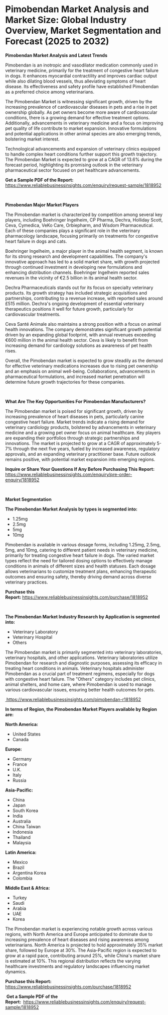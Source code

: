 <p><h1>Pimobendan Market Analysis and Market Size: Global Industry Overview, Market Segmentation and Forecast (2025 to 2032)</h1></p><p><strong>Pimobendan Market Analysis and Latest Trends</strong></p>
<p><p>Pimobendan is an inotropic and vasodilator medication commonly used in veterinary medicine, primarily for the treatment of congestive heart failure in dogs. It enhances myocardial contractility and improves cardiac output while also dilating blood vessels, thus alleviating symptoms of heart disease. Its effectiveness and safety profile have established Pimobendan as a preferred choice among veterinarians.</p><p>The Pimobendan Market is witnessing significant growth, driven by the increasing prevalence of cardiovascular diseases in pets and a rise in pet ownership globally. As pet owners become more aware of cardiovascular conditions, there is a growing demand for effective treatment options. Additionally, advancements in veterinary medicine and a focus on improving pet quality of life contribute to market expansion. Innovative formulations and potential applications in other animal species are also emerging trends, bolstering market interest. </p><p>Technological advancements and expansion of veterinary clinics equipped to handle complex heart conditions further support this growth trajectory. The Pimobendan Market is expected to grow at a CAGR of 13.6% during the forecast period, highlighting its promising outlook in the veterinary pharmaceutical sector focused on pet healthcare advancements.</p></p>
<p><strong>Get a Sample PDF of the Report:&nbsp;</strong> <a href="https://www.reliablebusinessinsights.com/enquiry/request-sample/1818952?utm_campaign=2747&utm_medium=2&utm_source=Github&utm_content=ia&utm_term=19042025&utm_id=pimobendan">https://www.reliablebusinessinsights.com/enquiry/request-sample/1818952</a></p>
<p>&nbsp;</p>
<p><strong>Pimobendan Major Market Players</strong></p>
<p><p>The Pimobendan market is characterized by competition among several key players, including Boehringer Ingelheim, CP Pharma, Dechra, Holliday Scott, Ceva, Cymedica, VeKo Care, Orbiepharm, and Wisdom Pharmaceutical. Each of these companies plays a significant role in the veterinary pharmacology landscape, focusing primarily on treatments for congestive heart failure in dogs and cats.</p><p>Boehringer Ingelheim, a major player in the animal health segment, is known for its strong research and development capabilities. The company's innovative approach has led to a solid market share, with growth projected through continued investment in developing new formulations and enhancing distribution channels. Boehringer Ingelheim reported sales revenues in the vicinity of €2.5 billion in its animal health sector.</p><p>Dechra Pharmaceuticals stands out for its focus on specialty veterinary products. Its growth strategy has included strategic acquisitions and partnerships, contributing to a revenue increase, with reported sales around £515 million. Dechra's ongoing development of essential veterinary therapeutics positions it well for future growth, particularly for cardiovascular treatments.</p><p>Ceva Santé Animale also maintains a strong position with a focus on animal health innovations. The company demonstrates significant growth potential driven by an expanding global footprint, with annual revenues exceeding €600 million in the animal health sector. Ceva is likely to benefit from increasing demand for cardiology solutions as awareness of pet health rises.</p><p>Overall, the Pimobendan market is expected to grow steadily as the demand for effective veterinary medications increases due to rising pet ownership and an emphasis on animal well-being. Collaborations, advancements in pharmaceutical formulations, and increased market penetration will determine future growth trajectories for these companies.</p></p>
<p>&nbsp;</p>
<p><strong>What Are The Key Opportunities For Pimobendan Manufacturers?</strong></p>
<p><p>The Pimobendan market is poised for significant growth, driven by increasing prevalence of heart diseases in pets, particularly canine congestive heart failure. Market trends indicate a rising demand for veterinary cardiology products, bolstered by advancements in veterinary medicine and a growing pet owner focus on animal healthcare. Key players are expanding their portfolios through strategic partnerships and innovations. The market is projected to grow at a CAGR of approximately 5-7% through the next five years, fueled by increased awareness, regulatory approvals, and an expanding veterinary practitioner base. Future outlook remains positive, with potential market expansion into emerging regions.</p></p>
<p><strong>Inquire or Share Your Questions If Any Before Purchasing This Report:</strong> <a href="https://www.reliablebusinessinsights.com/enquiry/pre-order-enquiry/1818952?utm_campaign=2747&utm_medium=2&utm_source=Github&utm_content=ia&utm_term=19042025&utm_id=pimobendan">https://www.reliablebusinessinsights.com/enquiry/pre-order-enquiry/1818952</a></p>
<p>&nbsp;</p>
<p><strong>Market Segmentation</strong></p>
<p><strong>The Pimobendan Market Analysis by types is segmented into:</strong></p>
<p><ul><li>1.25mg</li><li>2.5mg</li><li>5mg</li><li>10mg</li></ul></p>
<p><p>Pimobendan is available in various dosage forms, including 1.25mg, 2.5mg, 5mg, and 10mg, catering to different patient needs in veterinary medicine, primarily for treating congestive heart failure in dogs. The varied market types reflect the need for tailored dosing options to effectively manage conditions in animals of different sizes and health statuses. Each dosage allows veterinarians to customize treatment plans, enhancing therapeutic outcomes and ensuring safety, thereby driving demand across diverse veterinary practices.</p></p>
<p><strong>Purchase this Report:&nbsp;</strong><a href="https://www.reliablebusinessinsights.com/purchase/1818952?utm_campaign=2747&utm_medium=2&utm_source=Github&utm_content=ia&utm_term=19042025&utm_id=pimobendan">https://www.reliablebusinessinsights.com/purchase/1818952</a></p>
<p>&nbsp;</p>
<p><strong>The Pimobendan Market Industry Research by Application is segmented into:</strong></p>
<p><ul><li>Veterinary Laboratory</li><li>Veterinary Hospital</li><li>Others</li></ul></p>
<p><p>The Pimobendan market is primarily segmented into veterinary laboratories, veterinary hospitals, and other applications. Veterinary laboratories utilize Pimobendan for research and diagnostic purposes, assessing its efficacy in treating heart conditions in animals. Veterinary hospitals administer Pimobendan as a crucial part of treatment regimens, especially for dogs with congestive heart failure. The "Others" category includes pet clinics, animal shelters, and home care, where Pimobendan is used to manage various cardiovascular issues, ensuring better health outcomes for pets.</p></p>
<p><a href="https://www.reliablebusinessinsights.com/pimobendan-r1818952?utm_campaign=2747&utm_medium=2&utm_source=Github&utm_content=ia&utm_term=19042025&utm_id=pimobendan">&nbsp;https://www.reliablebusinessinsights.com/pimobendan-r1818952</a></p>
<p><strong>In terms of Region, the Pimobendan Market Players available by Region are:</strong></p>
<p>
    <p> <strong> North America: </strong>
        <ul>
            <li>United States</li>
            <li>Canada</li>
        </ul>
        </p> 
    <p> <strong> Europe: </strong>
        <ul>
            <li>Germany</li>
            <li>France</li>
            <li>U.K.</li>
            <li>Italy</li>
            <li>Russia</li>
        </ul>
        </p> 
    <p> <strong> Asia-Pacific: </strong>
        <ul>
            <li>China</li>
            <li>Japan</li>
            <li>South Korea</li>
            <li>India</li>
            <li>Australia</li>
            <li>China Taiwan</li>
            <li>Indonesia</li>
            <li>Thailand</li>
            <li>Malaysia</li>
        </ul>
        </p> 
    <p> <strong> Latin America: </strong>
        <ul>
            <li>Mexico</li>
            <li>Brazil</li>
            <li>Argentina Korea</li>
            <li>Colombia</li>
        </ul>
        </p> 
    <p> <strong> Middle East & Africa: </strong>
        <ul>
            <li>Turkey</li>
            <li>Saudi</li>
            <li>Arabia</li>
            <li>UAE</li>
            <li>Korea</li>
        </ul>
    </p>
    </p>
<p><p>The Pimobendan market is experiencing notable growth across various regions, with North America and Europe anticipated to dominate due to increasing prevalence of heart diseases and rising awareness among veterinarians. North America is projected to hold approximately 35% market share, followed by Europe at 30%. The Asia-Pacific region is expected to grow at a rapid pace, contributing around 25%, while China's market share is estimated at 10%. This regional distribution reflects the varying healthcare investments and regulatory landscapes influencing market dynamics.</p></p>
<p><strong>Purchase this Report: </strong><a href="https://www.reliablebusinessinsights.com/purchase/1818952?utm_campaign=2747&utm_medium=2&utm_source=Github&utm_content=ia&utm_term=19042025&utm_id=pimobendan">https://www.reliablebusinessinsights.com/purchase/1818952</a></p>
<p>&nbsp;<strong>Get a Sample PDF of the Report:&nbsp;&nbsp;</strong><a href="https://www.reliablebusinessinsights.com/enquiry/request-sample/1818952?utm_campaign=2747&utm_medium=2&utm_source=Github&utm_content=ia&utm_term=19042025&utm_id=pimobendan">https://www.reliablebusinessinsights.com/enquiry/request-sample/1818952</a></p>
<p><strong></strong></p>
<p><p></p><p></p><p></p></p>